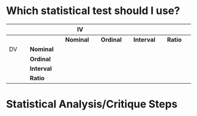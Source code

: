 # Which statistical test should I use?

| <img width="441" height="1"> |  <img width="441" height="1"> | IV<img width="441" height="1"> | <img width="441" height="1"> | <img width="441" height="1"> | <img width="441" height="1"> |
| --- | --- | --- | --- | --- | --- |
| <img width="441" height="1"> |  | **Nominal**  | **Ordinal** | **Interval** | **Ratio** |
| DV<img width="441" height="1"> | **Nominal** |  |  |  |  |
| <img width="441" height="1"> | **Ordinal** |  |  |  |  |
| <img width="441" height="1"> | **Interval** |  |  |  |  |
| <img width="441" height="1"> | **Ratio** |  |  |  |  |

# Statistical Analysis/Critique Steps
